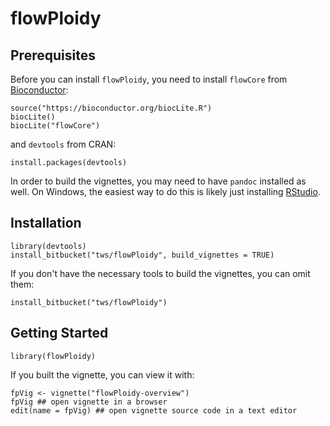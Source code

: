 # flowPloidy

## Prerequisites

Before you can install `flowPloidy`, you need to install `flowCore` from [Bioconductor](https://bioconductor.org):

```{r}
source("https://bioconductor.org/biocLite.R")
biocLite()
biocLite("flowCore")
```

and `devtools` from CRAN:

```{r}
install.packages(devtools)
```

In order to build the vignettes, you may need to have `pandoc` installed as well. On Windows, the easiest way to do this is likely just installing [RStudio](https://www.rstudio.com).

## Installation

```{r}
library(devtools)
install_bitbucket("tws/flowPloidy", build_vignettes = TRUE)
```

If you don't have the necessary tools to build the vignettes, you can omit them:

```{r}
install_bitbucket("tws/flowPloidy")
```

## Getting Started

```{r}
library(flowPloidy)
```

If you built the vignette, you can view it with:

```{r}
fpVig <- vignette("flowPloidy-overview")
fpVig ## open vignette in a browser
edit(name = fpVig) ## open vignette source code in a text editor
```
